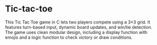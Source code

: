# Tic-tac-toe
This Tic Tac Toe game in C lets two players compete using a 3×3 grid. It features turn-based input, dynamic board updates, and win/tie detection. The game uses clean modular design, including a display function with emojis and a logic function to check victory or draw conditions.
